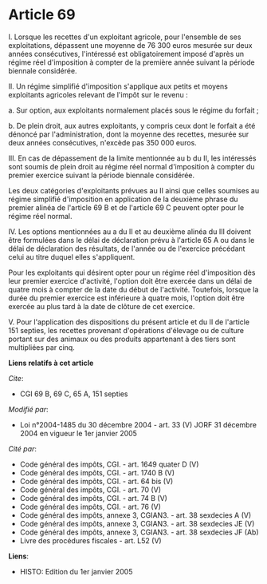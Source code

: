 # Article 69

I. Lorsque les recettes d'un exploitant agricole, pour l'ensemble de ses exploitations, dépassent une moyenne de 76 300 euros
mesurée sur deux années consécutives, l'intéressé est obligatoirement imposé d'après un régime réel d'imposition à compter de
la première année suivant la période biennale considérée.

II. Un régime simplifié d'imposition s'applique aux petits et moyens exploitants agricoles relevant de l'impôt sur le
revenu :

a. Sur option, aux exploitants normalement placés sous le régime du forfait ;

b. De plein droit, aux autres exploitants, y compris ceux dont le forfait a été dénoncé par l'administration, dont la moyenne
des recettes, mesurée sur deux années consécutives, n'excède pas 350 000 euros.

III. En cas de dépassement de la limite mentionnée au b du II, les intéressés sont soumis de plein droit au régime réel
normal d'imposition à compter du premier exercice suivant la période biennale considérée.

Les deux catégories d'exploitants prévues au II ainsi que celles soumises au régime simplifié d'imposition en application de
la deuxième phrase du premier alinéa de l'article 69 B et de l'article 69 C peuvent opter pour le régime réel normal.

IV. Les options mentionnées au a du II et au deuxième alinéa du III doivent être formulées dans le délai de déclaration prévu
à l'article 65 A ou dans le délai de déclaration des résultats, de l'année ou de l'exercice précédant celui au titre duquel
elles s'appliquent.

Pour les exploitants qui désirent opter pour un régime réel d'imposition dès leur premier exercice d'activité, l'option doit
être exercée dans un délai de quatre mois à compter de la date du début de l'activité. Toutefois, lorsque la durée du premier
exercice est inférieure à quatre mois, l'option doit être exercée au plus tard à la date de clôture de cet exercice.

V. Pour l'application des dispositions du présent article et du II de l'article 151 septies, les recettes provenant
d'opérations d'élevage ou de culture portant sur des animaux ou des produits appartenant à des tiers sont multipliées par
cinq.

**Liens relatifs à cet article**

_Cite_:

  - CGI 69 B, 69 C, 65 A, 151 septies

_Modifié par_:

  - Loi n°2004-1485 du 30 décembre 2004 - art. 33 (V) JORF 31 décembre 2004 en vigueur le 1er janvier 2005

_Cité par_:

  - Code général des impôts, CGI. - art. 1649 quater D (V)
  - Code général des impôts, CGI. - art. 1740 B (V)
  - Code général des impôts, CGI. - art. 64 bis (V)
  - Code général des impôts, CGI. - art. 70 (V)
  - Code général des impôts, CGI. - art. 74 B (V)
  - Code général des impôts, CGI. - art. 76 (V)
  - Code général des impôts, annexe 3, CGIAN3. - art. 38 sexdecies A (V)
  - Code général des impôts, annexe 3, CGIAN3. - art. 38 sexdecies JE (V)
  - Code général des impôts, annexe 3, CGIAN3. - art. 38 sexdecies JF (Ab)
  - Livre des procédures fiscales - art. L52 (V)

**Liens**:

  - HISTO: Edition du 1er janvier 2005
